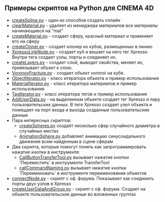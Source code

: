## Примеры скриптов на Python для CINEMA 4D

- [createSpline.py][1] - один из способов создать сплайн
- [clearMaterial.py][2] - удаляет из менеджера материалов все материалы начинающиеся на "mat"
- [createMaterial.py][3] - создает сферу, красный материал и применяет его на сферу
- [createCloner.py][4] - создает клонер из кубов, размещенных в линию
- [XpressoLinkNode.py][5] - создает куб и вешает на него тег Xpresso. Внутри тега создает узлы, порты и соединяет их.
- [createLayers.py][6] - создает слой, выводит свойства, меняет их, привязывает объект к слою.
- [VoronoyFracture.py][7] - создает объект voronoi на кубе.
- [ObjectIterator.py][8] - класс итератора объекта и пример использования
- [MaterialIterator.py][9] - класс итератора материалов и пример использования
- [TagIterator.py][10] - класс итератора тегов и пример использования
- [AddUserData.py][11] - на выделенном объекте создает тег Xpresso и пару пользовательских данных. В теге Xpresso создает узел объекта и помещает на порт входа и выхода созданные пользовательские данные
- Пара интересных скриптов:
    - [createSpheres.py][12] создаёт несколько сфер случайного диаметра в случайных местах
    - [AnimationSphere.py][13] добавляет анимацию синусоидального движения всем найденным в сцене сферам
- Два скрипта, которые помогут понять как запрограммировать нажатие кнопки в инструменте:
    - [CallButtonTransferTool.py][14] вызывает нажатие кнопки 'Переместить' в инструменте TransferTool
    - [callCommandNaming.py][15] вызывает нажатие кнопки 'Переименовать' в инструменте переименования объектов
- [connectNode.py][16] - скрипт с оф. форума. Показывает как соединить порты двух узлов в Xpresso
- [createUserDataAndGroup.py][17] - скрипт с оф. форума. Создает на объекте пользовательские данные во вложенных группах








[1]: createSpline.py "createSpline.py"
[2]: clearMaterial.py "clearMaterial.py"
[3]: createMaterial.py "createMaterial.py"
[4]: createCloner.py "createCloner.py"
[5]: XpressoLinkNode.py "XpressoLinkNode.py"
[6]: createLayers.py "createLayers.py"
[7]: VoronoyFracture.py "VoronoyFracture.py"
[8]: ObjectIterator.py "ObjectIterator.py"
[9]: MaterialIterator.py "MaterialIterator.py"
[10]: TagIterator.py "TagIterator.py"
[11]: AddUserData.py "AddUserData.py"
[12]: createSpheres.py "createSpheres.py"
[13]: AnimationSphere.py "AnimationSphere.py"
[14]: CallButtonTransferTool.py "CallButtonTransferTool.py"
[15]: callCommandNaming.py "callCommandNaming.py"
[16]: connectNode.py "connectNode.py"
[17]: createUserDataAndGroup.py "createUserDataAndGroup.py"